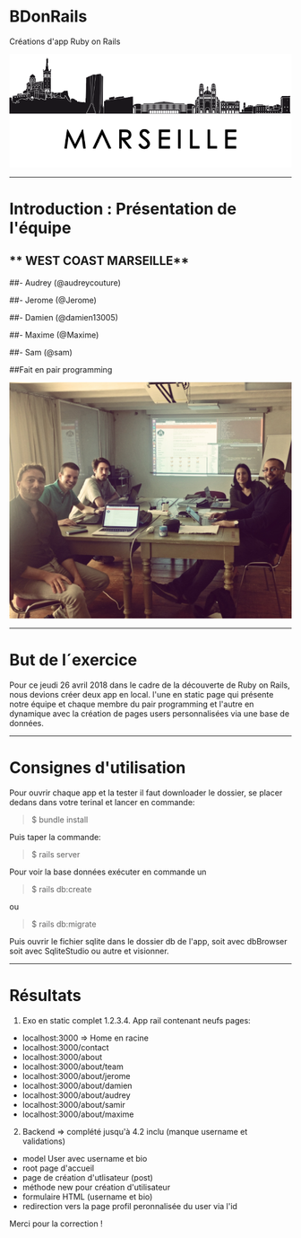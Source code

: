 # BDonRails
Créations d'app Ruby on Rails



![alt tag](images/img-marseille-3.png)

-------------

# Introduction : Présentation de l'équipe

## ** WEST COAST MARSEILLE**
##- Audrey (@audreycouture)

##- Jerome (@Jerome)

##- Damien (@damien13005)

##- Maxime (@Maxime)

##- Sam 	(@sam)


##Fait en pair programming

![alt tag](images/pairProgramming.jpg)

-------------

# But de l´exercice

Pour ce jeudi 26 avril 2018 dans le cadre de la découverte de Ruby on Rails, nous devions créer deux app en local. l'une en static page qui présente notre équipe et chaque membre du pair programming et l'autre en dynamique avec la création de pages users personnalisées via une base de données.

------------

# Consignes d'utilisation

Pour ouvrir chaque app et la tester il faut downloader le dossier, se placer dedans dans votre terinal et lancer en commande:

> $ bundle install

Puis taper la commande:

> $ rails server


Pour voir la base données exécuter en commande un

> $ rails db:create

ou

> $ rails db:migrate

Puis ouvrir le fichier sqlite dans le dossier db de l'app, soit avec dbBrowser soit avec SqliteStudio ou autre et visionner.


------------

# Résultats
1. Exo en static complet
1.2.3.4. App rail contenant neufs pages:
- localhost:3000  => Home en racine
- localhost:3000/contact
- localhost:3000/about
- localhost:3000/about/team
- localhost:3000/about/jerome
- localhost:3000/about/damien
- localhost:3000/about/audrey
- localhost:3000/about/samir
- localhost:3000/about/maxime


2. Backend => complété jusqu'à 4.2 inclu (manque username et validations)
- model User avec username et bio
- root page d'accueil
- page de création d'utlisateur (post)
- méthode new pour création d'utilisateur
- formulaire HTML (username et bio)
- redirection vers la page profil peronnalisée du user via l'id








Merci pour la correction ! 
